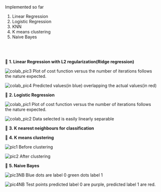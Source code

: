 Implemented so far
1. Linear Regression
2. Logistic Regression
3. KNN
4. K means clustering
5. Naive Bayes
<br/><br/><br/><br/>


:fallen_leaf: **1. Linear Regression with L2 regularization(Ridge regression)**

![colab_pic3](https://user-images.githubusercontent.com/41965125/80490449-fbb43f80-897e-11ea-890d-0ee16786e6a8.png)
Plot of cost function versus the number of iterations follows the nature expected. 

![colab_pic4](https://user-images.githubusercontent.com/41965125/80490456-fd7e0300-897e-11ea-9b17-0225d07b16f9.png)
Predicted values(in blue) overlapping the actual values(in red)



:fallen_leaf: **2. Logistic Regression**

![colab_pic1](https://user-images.githubusercontent.com/41965125/80490744-72e9d380-897f-11ea-8de7-bb6c6ca02e46.png)
Plot of cost function versus the number of iterations follows the nature expected. 

![colab_pic2](https://user-images.githubusercontent.com/41965125/80490752-74b39700-897f-11ea-9010-4b1b2b04bc1d.png)
Data selected is easily linearly separable

:fallen_leaf: **3. K nearest neighbours for classification**                     


:fallen_leaf: **4. K means clustering**                     

![pic1](https://user-images.githubusercontent.com/41965125/80491129-ef7cb200-897f-11ea-9676-23bdb8b29874.png)
Before clustering

![pic2](https://user-images.githubusercontent.com/41965125/80491405-4aaea480-8980-11ea-829a-6d19eff69bb2.png)
After clustering


:fallen_leaf: **5. Naive Bayes**        

![pic3NB](https://user-images.githubusercontent.com/41965125/80607744-7b134300-8a53-11ea-8f19-145ef74f9b8f.png)
Blue dots are label 0 green dots label 1


![pic4NB](https://user-images.githubusercontent.com/41965125/80607751-7cdd0680-8a53-11ea-9f47-fdef273fab8f.png)
Test points predicted label 0 are purple, predicted label 1 are red.
